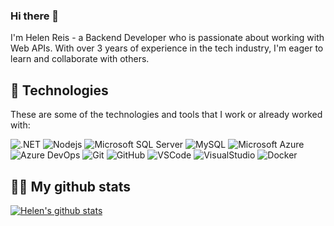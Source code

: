 ### Hi there 👋

I'm Helen Reis - a Backend Developer who is passionate about working with Web APIs. With over 3 years of experience in the tech industry, I'm eager to learn and collaborate with others.

## :rocket: Technologies

These are some of the technologies and tools that I work or already worked with:

![.NET](https://img.shields.io/badge/-.NET-blueviolet?style=flat-square&logo=.net)
![Nodejs](https://img.shields.io/badge/-Nodejs-339933?style=flat-square&logo=Node.js&logoColor=white)
![Microsoft SQL Server](https://img.shields.io/badge/-SQL%20Server-CC2927?style=flat-square&logo=microsoft-sql-server&logoColor=white)
![MySQL](https://img.shields.io/badge/-MySQL-4479A1?style=flat-square&logo=mysql&logoColor=white)
![Microsoft Azure](https://img.shields.io/badge/Microsoft%20Azure-0089D6?style=flat-square&logo=microsoft-azure&logoColor=white)
![Azure DevOps](https://img.shields.io/badge/Azure%20Devops-0089D6?style=flat-square&logo=azure-devops&logoColor=white)
![Git](https://img.shields.io/badge/-Git-black?style=flat-square&logo=git)
![GitHub](https://img.shields.io/badge/-GitHub-181717?style=flat-square&logo=github)
![VSCode](https://img.shields.io/badge/-VSCode-007ACC?style=flat-square&logo=visual-studio-code&logoColor=white)
![VisualStudio](https://img.shields.io/badge/-VisualStudio-blueviolet?style=flat-square&logo=visual-studio&logoColor=white)
![Docker](https://img.shields.io/badge/-Docker-2496ED?style=flat-square&logo=docker&logoColor=white)

## :woman_technologist: My github stats
[![Helen's github stats](https://github-readme-stats.vercel.app/api?username=HelenReis&include_all_commits=true&count_private=true&show_icons=true&theme=dracula)](https://github.com/anuraghazra/github-readme-stats)

